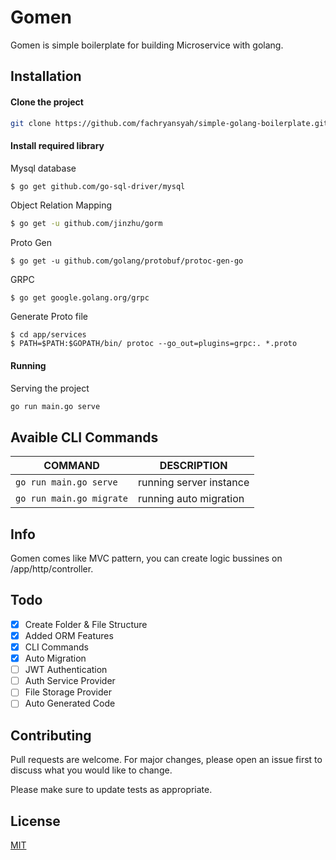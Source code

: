 # Gomen

Gomen is simple boilerplate for building Microservice with golang.

## Installation

#### Clone the project

```bash
git clone https://github.com/fachryansyah/simple-golang-boilerplate.git
```

#### Install required library

Mysql database
```bash
$ go get github.com/go-sql-driver/mysql
```
Object Relation Mapping
```bash
$ go get -u github.com/jinzhu/gorm
```
Proto Gen
```
$ go get -u github.com/golang/protobuf/protoc-gen-go
```
GRPC
```
$ go get google.golang.org/grpc
```
Generate Proto file
```
$ cd app/services
$ PATH=$PATH:$GOPATH/bin/ protoc --go_out=plugins=grpc:. *.proto
```

#### Running
Serving the project
```bash
go run main.go serve
```

## Avaible CLI Commands
|COMMAND|DESCRIPTION|
|-------|-----------|
|```go run main.go serve```|running server instance|
|```go run main.go migrate```|running auto migration|

## Info
Gomen comes like MVC pattern, you can create logic bussines on /app/http/controller.

## Todo
- [X] Create Folder & File Structure
- [X] Added ORM Features
- [X] CLI Commands
- [X] Auto Migration
- [ ] JWT Authentication
- [ ] Auth Service Provider
- [ ] File Storage Provider
- [ ] Auto Generated Code

## Contributing
Pull requests are welcome. For major changes, please open an issue first to discuss what you would like to change.

Please make sure to update tests as appropriate.

## License
[MIT](https://choosealicense.com/licenses/mit/)
